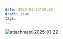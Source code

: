```yaml
---
date: 2025-01-22T10:29
draft: true
tags:
---
```

![attachment-2025-01-22](attachment/zettel-notes/attachment-2025-01-22.jpg)
